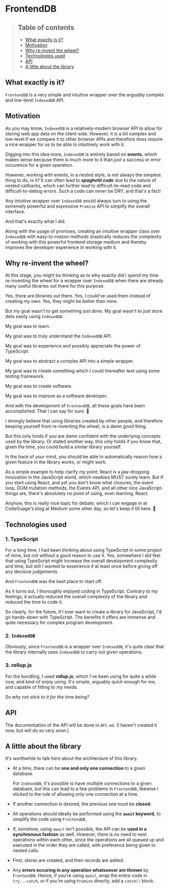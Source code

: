 # FrontendDB

> ## Table of contents
> - [What exactly is it?](#What_exactly_is_it)
> - [Motivation](#Motivation)
> - [Why re-invent the wheel?](#Why_re-invent_the_wheel)
> - [Technologies used](#Technologies_used)
> - [API](#API)
>- [A little about the library](#API)


## What exactly is it?
`FrontendDB` is a very simple and intuitive wrapper over the arguably complex and low-level `IndexedDB` API.

## Motivation
As you may know, `IndexedDB` is a relatively-modern browser API to allow for storing web app data on the client-side. However, it is a bit complex and low-level if we compare it to other browser APIs and therefore does require a nice wrapper for us to be able to intuitively work with it.

Digging into this idea more, `IndexedDB` is entirely based on **events**, which makes sense because there is much more to it than *just* a success or error occurence for a given operation.

However, working with events, in a nested style, is not always the simplest thing to do, is it? It can often lead to ***spaghetti code*** due to the nature of nested callbacks, which can further lead to difficult-to-read code and difficult-to-debug errors. Such a code can *never* be DRY, and that's a fact!

Any intuitive wrapper over `IndexedDB` would always turn to using the extremely powerful and expressive `Promise` API to simplify the overall interface.

And that's exactly what I did.

Along with the usage of promises, creating an intuitive wrapper class over `IndexedDB` with easy-to-reason methods drastically reduces the complexity of working with this powerful frontend storage medium and thereby improves the developer experience in working with it.

## Why re-invent the wheel?

At this stage, you might be thinking as to why exactly did I spend my time re-inventing the wheel for a wrapper over `IndexedDB` when there are already many useful libraries out there for this purpose.

Yes, there are libraries out there. Yes, I could've used them instead of creating my own. Yes, they might be better than mine.

But my goal wasn't to get something *just done*. My goal wasn't to *just* store data easily using `IndexedDB`.

My goal was to learn.

My goal was to truly understand the `IndexedDB` API.

My goal was to experience and possibly appreciate the power of TypeScript.

My goal was to abstract a complex API into a simple wrapper.

My goal was to create something which I could thereafter test using some testing framework. 

My goal was to create software.

My goal was to improve as a software developer.

And with the development of `FrontendDB`, all these goals have been accomplished. That I can say for sure. 🙂

I strongly believe that using libraries created by other people, and therefore keeping yourself from re-inventing the wheel, is a damn good thing.

But this only holds if you are damn confident with the underlying concepts used by the library. Or stated another way, this only holds if you know that, given the time, you could build a similar library yourself.

In the back of your mind, you should be able to automatically reason how a given feature in the library works, or might work.

As a simple example to help clarify my point: React is a jaw-dropping innovation in the JavaScript world, which newbies MUST surely learn. But if you start using React, and yet you don't know what closures, the event loop, DOM mutation methods, the Events API, and all other nice JavaScript-things are, there's absolutely no point of using, even learning, React.

Anyhow, this is really nice topic for debate, which I can engage in at CodeGuage's blog at Medium some other day, so let's keep it till here. 🙂

## Technologies used

### 1. **TypeScript**

For a long time, I had been thinking about using TypeScript in some project of mine, but not without a good reason to use it. Yes, somewhere I did feel that using TypeScript might increase the overall development complexity and time, but still I wanted to experience it at least once before giving off any decisive judgements.

And `FrontendDB` was the best place to start off.

As it turns out, I thoroughly enjoyed coding in TypeScript. Contrary to my feelings, it actually reduced the overall complexity of the library and reduced the time to code it.

So clearly, for the future, if I ever want to create a library for JavaScript, I'd go hands-down with TypeScript. The benefits it offers are immense and quite necessary for complex program development.

### 2. **`IndexedDB`**

Obviously, since `FrontendDB` is a wrapper over `IndexedDB`, it's quite clear that the library internally uses `IndexedDB` to carry out given operations.

### 3. **rollup.js**

For the bundling, I used **rollup.js**, which I've been using for quite a while now, and kind-of enjoy using. It's simple, arguably quick enough for me, and capable of fitting to my needs.

*So why not stick to it for the time being?*

## API

The documentation of the API will be done in `API.md`. (I haven't created it now, but will do so very soon.)

## A little about the library

It's worthwhile to talk here about the architecture of this library.

- At a time, there can be **one and only one connection** to a given database.

   For `IndexedDB`, it's possible to have multiple connections to a given database, but this can lead to a few problems in `FrontendDB`, likewise I sticked to the rule of allowing only one connection at a time.

- If another connection is desired, the previous one must be **closed**.

- All operations should ideally be performed using the **`await` keyword**, to simplify the code using `FrontendDB`.

- If, somehow, using `await` isn't possible, the API can be **used in a synchronous fashion** as well. However, there is no need to nest operations within each other, since the operations are all queued up and executed in the order they are called, with preference being given to nested calls.

- First, stores are created, and then records are added.

- Any **errors occuring in any operation whatsoever are thrown** by `FrontendDB`. Hence, if you're using `await`, wrap the entire code in `try...catch`, or if you're using `Promise` directly, add a `catch()` block.
